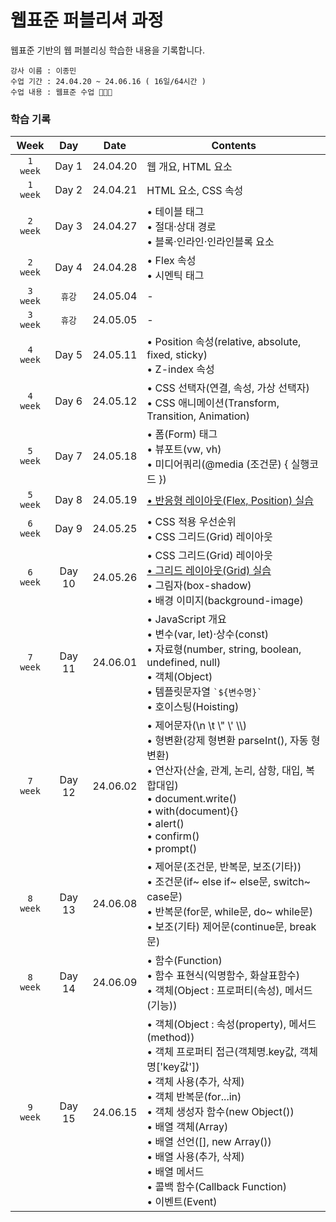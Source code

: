 # 웹표준 퍼블리셔 과정
웹표준 기반의 웹 퍼블리싱 학습한 내용을 기록합니다.

    강사 이름 : 이종민
    수업 기간 : 24.04.20 ~ 24.06.16 ( 16일/64시간 )
    수업 내용 : 웹표준 수업 👩🏻‍💻


### 학습 기록 

| Week | Day | Date | Contents |
|:----:|:---:|:----:|------|
|`1 week`| Day 1 | 24.04.20 | 웹 개요, HTML 요소 |
|`1 week`| Day 2 | 24.04.21 | HTML 요소, CSS 속성 |
|`2 week`| Day 3 | 24.04.27 | • 테이블 태그 <br>• 절대·상대 경로 <br>• 블록·인라인·인라인블록 요소 |
|`2 week`| Day 4 | 24.04.28 | • Flex 속성 <br>• 시멘틱 태그 |
|`3 week`| `휴강` | 24.05.04 | - |
|`3 week`| `휴강` | 24.05.05 | - |
|`4 week`| Day 5 | 24.05.11 | • Position 속성(relative, absolute, fixed, sticky) <br>• Z-index 속성 |
|`4 week`| Day 6 | 24.05.12 | • CSS 선택자(연결, 속성, 가상 선택자) <br>• CSS 애니메이션(Transform, Transition, Animation) |
|`5 week`| Day 7 | 24.05.18 | • 폼(Form) 태그 <br>• 뷰포트(vw, vh) <br>• 미디어쿼리(@media (조건문) { 실행코드 }) |
|`5 week`| Day 8 | 24.05.19 | [• 반응형 레이아웃(Flex, Position) 실습](https://github.com/KwonSsohyun/FED_Publish_2024/issues/1) |
|`6 week`| Day 9 | 24.05.25 | • CSS 적용 우선순위 <br>• CSS 그리드(Grid) 레이아웃 |
|`6 week`| Day 10 | 24.05.26 | • CSS 그리드(Grid) 레이아웃 <br>[• 그리드 레이아웃(Grid) 실습](https://github.com/KwonSsohyun/FED_Publish_2024/issues/2) <br>• 그림자(box-shadow) <br>• 배경 이미지(background-image) |
|`7 week`| Day 11 | 24.06.01 | • JavaScript 개요 <br>• 변수(var, let)·상수(const) <br>• 자료형(number, string, boolean, undefined, null) <br>• 객체(Object) <br>• 템플릿문자열 <code>\`${변수명}\`</code> <br>• 호이스팅(Hoisting) |
|`7 week`| Day 12 | 24.06.02 | • 제어문자(\n \t \\" \\' \\\\) <br>• 형변환(강제 형변환 parseInt(), 자동 형변환) <br>• 연산자(산술, 관계, 논리, 삼항, 대입, 복합대입) <br>• document.write() <br>• with(document){} <br>• alert() <br>• confirm() <br>• prompt() |
|`8 week`| Day 13 | 24.06.08 | • 제어문(조건문, 반복문, 보조(기타)) <br>• 조건문(if~ else if~ else문, switch~ case문) <br>• 반복문(for문, while문, do~ while문) <br>• 보조(기타) 제어문(continue문, break문) |
|`8 week`| Day 14 | 24.06.09 | • 함수(Function) <br>• 함수 표현식(익명함수, 화살표함수) <br>• 객체(Object : 프로퍼티(속성), 메서드(기능)) |
|`9 week`| Day 15 | 24.06.15 | • 객체(Object : 속성(property), 메서드(method)) <br>• 객체 프로퍼티 접근(객체명.key값, 객체명['key값']) <br>• 객체 사용(추가, 삭제) <br>• 객체 반복문(for...in) <br>• 객체 생성자 함수(new Object()) <br>• 배열 객체(Array) <br>• 배열 선언([], new Array()) <br>• 배열 사용(추가, 삭제) <br>• 배열 메서드 <br>• 콜백 함수(Callback Function) <br>• 이벤트(Event) |
